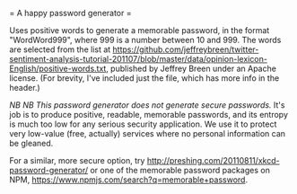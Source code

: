 = A happy password generator =

Uses positive words to generate a memorable password, in the format "WordWord999", where 999 is a number between 10 and 999. The words are selected from the list at https://github.com/jeffreybreen/twitter-sentiment-analysis-tutorial-201107/blob/master/data/opinion-lexicon-English/positive-words.txt, published by Jeffrey Breen under an Apache license. (For brevity, I've included just the file, which has more info in the header.)

*NB NB This password generator does not generate secure passwords.* It's job is to produce positive, readable, memorable passwords, and its entropy is much too low for any serious security application. We use it to protect very low-value (free, actually) services where no personal information can be gleaned. 

For a similar, more secure option, try http://preshing.com/20110811/xkcd-password-generator/ or one of the memorable password packages on NPM, https://www.npmjs.com/search?q=memorable+password.

